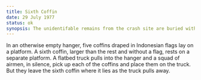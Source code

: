 ```yaml
---
title: Sixth Coffin
date: 29 July 1977 
status: ok
synopsis: The unidentifable remains from the crash site are buried with military honors.
---
```

In an otherwise empty hanger, five coffins draped in Indonesian flags
lay on a platform. A sixth coffin, larger than the rest and without a
flag, rests on a separate platform. A flatbed truck pulls into the
hanger and a squad of airmen, in silence, pick up each
of the coffins and place them on the truck. But they leave the sixth
coffin where it lies as the truck pulls away. 